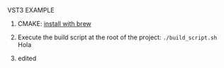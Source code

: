 VST3 EXAMPLE
 
1) CMAKE: [install with brew](https://formulae.brew.sh/formula/cmake)
2) Execute the build script at the root of the project:
```./build_script.sh```
Hola

3) edited